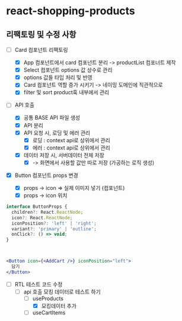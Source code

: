 # react-shopping-products

## 리팩토링 및 수정 사항

- [ ] Card 컴포넌트 리팩토링

  - [x] App 컴포넌트에서 card 컴포넌트 분리 -> productList 컴포너트 제작
  - [x] Select 컴포넌트 options 값 상수로 관리
  - [x] options 값들 타입 처리 및 반영
  - [x] Card 컴포넌트 역할 증가 시키기 -> 네이밍 도메인에 직관적으로
  - [x] filter 및 sort product훅 내부에서 관리

- [ ] API 호출

  - [x] 공통 BASE API 파일 생성
  - [x] API 분리
  - [x] API 요청 시, 로딩 및 에러 관리
    - [x] 로딩 : context api로 상위에서 관리
    - [x] 에러 : context api로 상위에서 관리
  - [x] 데이터 저장 시, 서버데이터 전체 저장
    - [x] -> 화면에서 사용할 값만 따로 저장 (가공하는 로직 생성)

- [x] Button 컴포넌트 props 변경
  - [x] props -> icon => 실제 이미지 넣기 (컴포넌트)
  - [x] props -> icon 위치

```jsx
interface ButtonProps {
  children?: React.ReactNode;
  icon?: React.ReactNode;
  iconPosition?: 'left' | 'right';
  variant?: 'primary' | 'outline';
  onClick?: () => void;
}



<Button icon={<AddCart />} iconPosition="left">
  담기
</Button>
```

- [ ] RTL 테스트 코드 수정
  - [ ] api 호출 모킹 데이터로 테스트 하기
    - [ ] useProducts
      - [x] 모킹데이터 추가
    - [ ] useCartItems
